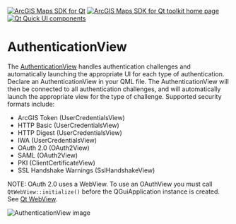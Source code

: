 [![ArcGIS Maps SDK for Qt](https://img.shields.io/badge/ArcGIS%20Maps%20SDK%20for%20Qt-0b5394)](https://developers.arcgis.com/qt/) [![ArcGIS Maps SDK for Qt toolkit home page](https://img.shields.io/badge/ArcGIS%20Maps%20SDK%20for%20Qt%20toolkit%20home%20page-ea4d13)](https://github.com/Esri/arcgis-maps-sdk-toolkit-qt) [![Qt Quick UI components](https://img.shields.io/badge/Qt%20Qt%20Quick%20UI%20components-ea4d13)](../../toolkitcpp/)

# AuthenticationView

The [AuthenticationView](https://developers.arcgis.com/qt/toolkit/api-reference/qml-authenticationview.html) handles authentication challenges and automatically launching the appropriate UI for each type of authentication. Declare an AuthenticationView in your QML file. The AuthenticationView will then be connected to all authentication challenges, and will automatically launch the appropriate view for the type of challenge. Supported security formats include:

- ArcGIS Token (UserCredentialsView)
- HTTP Basic (UserCredentialsView)
- HTTP Digest (UserCredentialsView)
- IWA (UserCredentialsView)
- OAuth 2.0 (OAuth2View)
- SAML (OAuth2View)
- PKI (ClientCertificateView)
- SSL Handshake Warnings (SslHandshakeView)

NOTE: OAuth 2.0 uses a WebView. To use an OAuthView you must call `QtWebView::initialize()` before the QGuiApplication instance is created. See [Qt WebView](https://doc.qt.io/qt-6/qtwebview-index.html).

![AuthenticationView image](https://developers.arcgis.com/qt/toolkit/api-reference/images/authenticationview_qml.png)
